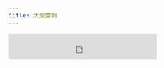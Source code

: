 ```yaml
---
title: 大爱蕾姆
---
```

<iframe frameborder="no" border="0" marginwidth="0" marginheight="0" width=298 height=52 src="https://music.163.com/outchain/player?type=3&id=791774666&auto=0&height=32"></iframe>
<!-- more -->



